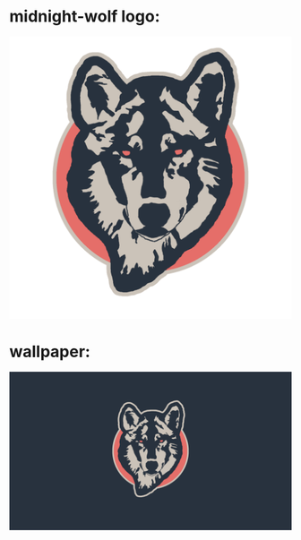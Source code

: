 # midnight-wolf logo:
<div align="center">
    <img src="logo.png"</img> 
</div>

# wallpaper:
<div align="center">
    <img src="background.png"</img> 
</div>
